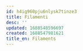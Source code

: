 ```yaml
---
id: h4ig960pju6nlysk7tinze3
title: Filamenti
desc: ''
updated: 1688548596697
created: 1688547981621
title_en: Filaments
---
```

